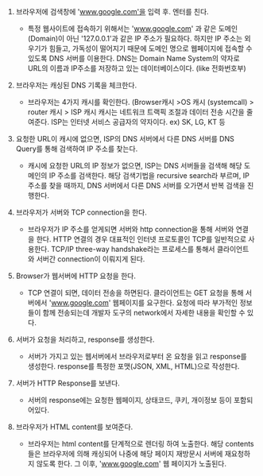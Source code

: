 1. 브라우저에 검색창에 'www.google.com'을 입력 후. 엔터를 친다.
   - 특정 웹사이트에 접속하기 위해서는 'www.google.com' 과 같은 도메인(Domain)이 아닌 '127.0.0.1'과 같은 IP 주소가 필요하다.
     하지만 IP 주소는 외우기가 힘들고, 가독성이 떨어지기 때문에 도메인 명으로 웹페이지에 접속할 수 있도록 DNS 서버를 이용한다.
     DNS는 Domain Name System의 약자로 URL의 이름과 IP주소를 저장하고 있는 데이터베이스이다. (like 전화번호부)


2. 브라우저는 캐싱된 DNS 기록을 체크한다.
   - 브라우저는 4가지 캐시를 확인한다. (Browser캐시 >OS 캐시 (systemcall) > router 캐시 > ISP 캐시
     캐시는 네트워크 트랙픽 조절과 데이터 전송 시간을 줄여준다.
     ISP는 인터넷 서비스 공급자의 약자이다. ex) SK, LG, KT 등


3. 요청한 URL이 캐시에 없으면, ISP의 DNS 서버에서 다른 DNS 서버를 DNS Query를 통해 검색하여 IP 주소를 찾는다.
   - 캐시에 요청한 URL의 IP 정보가 없으면, ISP는 DNS 서버들을 검색해 해당 도메인의 IP 주소를 검색한다.
     해당 검색기법을 recursive search라 부르며, IP 주소를 찾을 때까지, DNS 서버에서 다른 DNS 서버를 오가면서 반복 검색을 진행한다.


4. 브라우저가 서버와 TCP connection을 한다.
   - 브라우저가 IP 주소를 얻게되면 서버와 http connection을 통해 서버와 연결을 한다.
     HTTP 연결의 경우 대표적인 인터넷 프로토콜인 TCP를 일반적으로 사용한다.
     TCP/IP three-way handshake라는 프로세스를 통해서 클라이언트와 서버간 connection이 이뤄지게 된다. 


5. Browser가 웹서버에 HTTP 요청을 한다.
   - TCP 연결이 되면, 데이터 전송을 하면된다.
     클라이언트는 GET 요청을 통해 서버에서 'www.google.com' 웹페이지를 요구한다.
     요청에 따라 부가적인 정보들이 함께 전송되는데 개발자 도구의 network에서 자세한 내용을 확인할 수 있다.


6. 서버가 요청을 처리하고, response를 생성한다.
   - 서버가 가지고 있는 웹서버에서 브라우저로부터 온 요청을 읽고 response를 생성한다.
     response를 특정한 포맷(JSON, XML, HTML)으로 작성한다.


7. 서버가 HTTP Response를 보낸다.
   - 서버의 response에는 요청한 웹페이지, 상태코드, 쿠키, 개이정보 등이 포함되어있다.


8. 브라우저가 HTML content를 보여준다.
   - 브라우저는 html content를 단계적으로 렌더링 하여 노출한다.
     해당 contents 들은 브라우저에 의해 캐싱되어 나중에 해당 페이지 재방문시 서버에 재요청하지 않도록 한다.
     그 이후, 'www.google.com' 웹 페이지가 노출된다.

